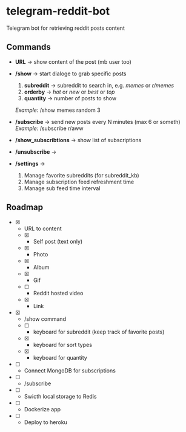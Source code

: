 # telegram-reddit-bot
Telegram bot for retrieving reddit posts content

## Commands
* __URL__ -> show content of the post (mb user too)
* __/show__ -> start dialoge to grab specific posts
  1. __subreddit__ -> subreddit to search in, e.g. _memes_ or _r/memes_
  2. __orderby__ -> _hot_ or _new_ or _best_ or _top_
  3. __quantity__ -> number of posts to show
   
  _Example:_ /show memes random 3
* __/subscribe__ -> send new posts every N minutes (max 6 or someth)
    _Example:_ /subscribe r/aww
* __/show_subscribtions__ ->  show list of subscriptions
* __/unsubscribe__ -> 
* __/settings__ ->
  1. Manage favorite subreddits (for subreddit_kb)
  2. Manage subscription feed refreshment time
  3. Manage sub feed time interval

## Roadmap
- [x] - URL to content
  - [x] - Self post (text only) 
  - [x] - Photo 
  - [x] - Album 
  - [x] - Gif 
  - [ ] - Reddit hosted video
  - [x] - Link  
- [x] - /show command
  - [ ] - keyboard for subreddit (keep track of favorite posts) 
  - [x] - keyboard for sort types 
  - [x] - keyboard for quantity
- [ ] - Connect MongoDB for subscriptions
- [ ] - /subscribe
- [ ] - Swicth local storage to Redis
- [ ] - Dockerize app 
- [ ] - Deploy to heroku 
